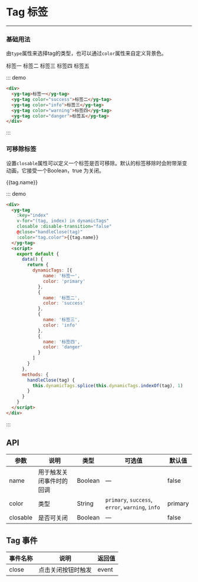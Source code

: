 <style>
  .yg__tag{
    margin-right: 10px;
  }
</style>

# Tag 标签
----
### 基础用法
由`type`属性来选择tag的类型，也可以通过`color`属性来自定义背景色。

<div class="demo-box">
  <div class="demo-block">
    <yg-tag>标签一</yg-tag>
    <yg-tag color="success">标签二</yg-tag>
    <yg-tag color="info">标签三</yg-tag>
    <yg-tag color="warning">标签四</yg-tag>
    <yg-tag color="danger">标签五</yg-tag>
  </div>

::: demo
```html
<div>
  <yg-tag>标签一</yg-tag>
  <yg-tag color="success">标签二</yg-tag>
  <yg-tag color="info">标签三</yg-tag>
  <yg-tag color="warning">标签四</yg-tag>
  <yg-tag color="danger">标签五</yg-tag>
</div>
```
:::
</div>


 ### 可移除标签 
 设置```closable```属性可以定义一个标签是否可移除。默认的标签移除时会附带渐变动画，它接受一个Boolean，true 为关闭。

<div class="demo-box">
  <div class="demo-block">
      <yg-tag
      :key="index"
      v-for="(tag, index) in dynamicTags"
      closable
      :disable-transition="false"
      @close="handleClose(tag)" :color="tag.color">{{tag.name}}
    </yg-tag>
    <script>
      export default {
        data() {
          return {
            dynamicTags: [
              {
                name: '标签一',
                color: 'primary'
              },
              {
                name: '标签二',
                color: 'success'
              },
              {
                name: '标签三',
                color: 'info'
              },
              {
                name: '标签四',
                color: 'danger'
              }
            ]
          }
        },
        methods: {
          handleClose(tag) {
            this.dynamicTags.splice(this.dynamicTags.indexOf(tag), 1)
          }
        }
      }
    </script>
    </div>

  ::: demo
  ```html
<div>
    <yg-tag
      :key="index" 
      v-for="(tag, index) in dynamicTags" 
      closable :disable-transition="false" 
      @close="handleClose(tag)" 
      :color="tag.color">{{tag.name}}
    </yg-tag>
    <script>
      export default {
        data() {
          return {
            dynamicTags: [{
                name: '标签一',
                color: 'primary'
              },
              {
                name: '标签二',
                color: 'success'
              },
              {
                name: '标签三',
                color: 'info'
              },
              {
                name: '标签四',
                color: 'danger'
              }
            ]
          }
        },
        methods: {
          handleClose(tag) {
            this.dynamicTags.splice(this.dynamicTags.indexOf(tag), 1)
          }
        }
      }
    </script>
</div>
```
:::

 </div>

## API

| 参数      | 说明          | 类型      | 可选值                           | 默认值  |
|---------- |-------------- |---------- |--------------------------------  |-------- |
| name | 用于触发关闭事件时的回调 | Boolean | — | false |
| color | 类型 | String |  `primary`, `success`, `error`, `warning`, `info` | primary |
| closable | 是否可关闭 | Boolean | — | false |

## Tag 事件

| 事件名称      | 说明          | 返回值  |
|---------- |-------------- |---------- |
| close | 点击关闭按钮时触发 | event |
